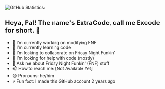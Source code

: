 ![GitHub Statistics:](https://github-readme-stats.vercel.app/api?username=ExtraCode75&theme=prussian)

## Heya, Pal! The name's ExtraCode, call me Excode for short. 👋

- 🔭 I’m currently working on modifying FNF
- 🌱 I’m currently learning code
- 👯 I’m looking to collaborate on Friday Night Funkin'
- 🤔 I’m looking for help with code (mostly)
- 💬 Ask me about Friday Night Funkin' (FNF) stuff
- 📫 How to reach me: [Not Available Yet]
- 😄 Pronouns: he/him
- ⚡ Fun fact: I made this GitHub account 2 years ago
